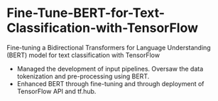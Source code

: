 # Fine-Tune-BERT-for-Text-Classification-with-TensorFlow
Fine-tuning a Bidirectional Transformers for Language Understanding (BERT) model for text classification with TensorFlow

* Managed the development of input pipelines. Oversaw the data tokenization and pre-processing using BERT. 
* Enhanced BERT through fine-tuning and through deployment of TensorFlow API and tf.hub.

